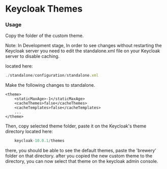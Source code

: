 # Keycloak Themes

### Usage

Copy the folder of the custom theme.

Note: In Development stage, In order to see changes without restarting the Keycloak server you need to edit the standalone.xml file on your Keycloak server to disable caching.

located here: 

```javascript
./standalone/configuration/standalone.xml
```

Make the following changes to standalone.

```javscript
<theme>
    <staticMaxAge>-1</staticMaxAge>
    <cacheThemes>false</cacheThemes>
    <cacheTemplates>false</cacheTemplates>
    ...
</theme>
```

Then, copy selected theme folder, paste it on the Keycloak's theme directory located here: 


```javascript
    keycloak-10.0.1/themes
```
there, you should be able to see the default themes, paste the 'brewery' folder on that directory. after you copied the new custom theme to the directory, you can now select that theme on the keycloak admin console.